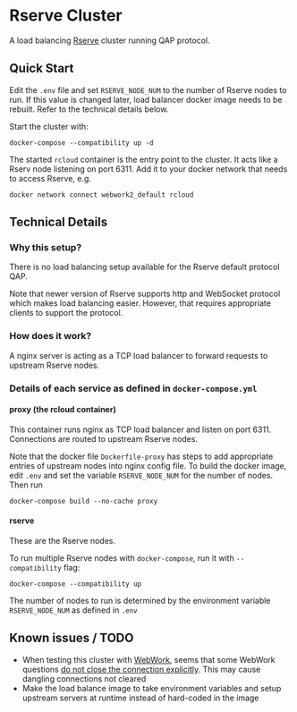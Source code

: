 # Rserve Cluster

A load balancing [Rserve](https://www.rforge.net/Rserve/) cluster running QAP protocol.

## Quick Start
Edit the `.env` file and set `RSERVE_NODE_NUM` to the number of Rserve nodes to run.  If this value is changed later, load balancer docker image needs to be rebuilt.  Refer to the technical details below.

Start the cluster with: 
```
docker-compose --compatibility up -d
```

The started `rcloud` container is the entry point to the cluster. It acts like a Rserv node listening on port 6311.  Add it to your docker network that needs to access Rserve, e.g.
 ```
 docker network connect webwork2_default rcloud
 ```


## Technical Details
### Why this setup?

There is no load balancing setup available for the Rserve default protocol QAP.

Note that newer version of Rserve supports http and WebSocket protocol which makes load balancing easier.  However, that requires appropriate clients to support the protocol. 

### How does it work?
A nginx server is acting as a TCP load balancer to forward requests to upstream Rserve nodes.

### Details of each service as defined in `docker-compose.yml`

#### proxy (the rcloud container)
This container runs nginx as TCP load balancer and listen on port 6311.  Connections are routed to upstream Rserve nodes.

Note that the docker file `Dockerfile-proxy` has steps to add appropriate entries of upstream nodes into nginx config file. To build the docker image, edit `.env` and set the variable `RSERVE_NODE_NUM` for the number of nodes.  Then run
```
docker-compose build --no-cache proxy
```
#### rserve
These are the Rserve nodes.

To run multiple Rserve nodes with `docker-compose`, run it with `--compatibility` flag:
```
docker-compose --compatibility up
```
The number of nodes to run is determined by the environment variable `RSERVE_NODE_NUM` as defined in `.env`

## Known issues / TODO
- When testing this cluster with [WebWork](https://webwork.maa.org/), seems that some WebWork questions [do not close the connection explicitly](https://github.com/ubc/webwork-open-problem-library/blob/4a70698b65db0d3de862c9eda68a49c23da5e39d/OpenProblemLibrary/macros/UBC/RserveClient.pl#L135-L144).  This may cause dangling connections not cleared
- Make the load balance image to take environment variables and setup upstream servers at runtime instead of hard-coded in the image
